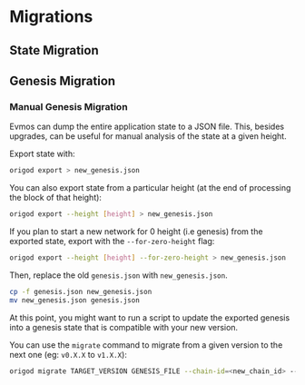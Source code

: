 
# Migrations

## State Migration

## Genesis Migration

### Manual Genesis Migration

Evmos can dump the entire application state to a JSON file. This, besides upgrades, can be
useful for manual analysis of the state at a given height.

Export state with:

```bash
origod export > new_genesis.json
```

You can also export state from a particular height (at the end of processing the block of that height):

```bash
origod export --height [height] > new_genesis.json
```

If you plan to start a new network for 0 height (i.e genesis) from the exported state, export with the `--for-zero-height` flag:

```bash
origod export --height [height] --for-zero-height > new_genesis.json
```

Then, replace the old `genesis.json` with `new_genesis.json`.

```bash
cp -f genesis.json new_genesis.json
mv new_genesis.json genesis.json
```

At this point, you might want to run a script to update the exported genesis into a genesis state that is compatible with your new version.

You can use the `migrate` command to migrate from a given version to the next one (eg: `v0.X.X` to `v1.X.X`):

```bash
origod migrate TARGET_VERSION GENESIS_FILE --chain-id=<new_chain_id> --genesis-time=<yyyy-mm-ddThh:mm:ssZ>
```
